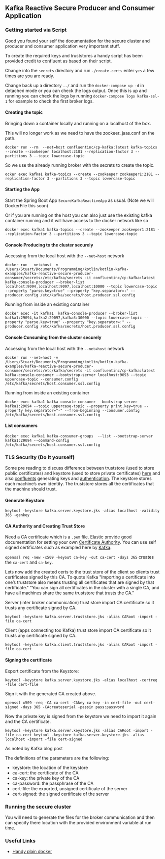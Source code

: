 ## Kafka Reactive Secure Producer and Consumer Application

### Getting started via Script
Good you found your self the documentation for the secure cluster and producer and consumer application very important stuff.

To create the required keys and truststores a handy script has been provided credit to confluent as based on their script.

Change into the `secrets` directory and run `./create-certs` enter `yes`
a few times are you are ready. 

Change back up a directory `../` and run the `docker-compose up -d` in detached mode or you can check the logs output. 
Once this is up and running you can check the logs by running `docker-compose logs kafka-ssl-1` for example to check the first 
broker logs. 

#### Creating the topic
Bringing down a container locally and running on a localhost of the box.

This will no longer work as we need to have the zookeer_jaas.conf on the path. 

```shell script
docker run --rm  --net=host confluentinc/cp-kafka:latest kafka-topics --create --zookeeper localhost:2181 --replication-factor 3 --partitions 3 --topic lowercase-topic
```

So we use the already running broker with the secrets to create the topic.

```shell script
ocker exec kafka1 kafka-topics --create --zookeeper zookeeper1:2181 --replication-factor 3 --partitions 3 --topic lowercase-topic
```

#### Starting the App
Start the Spring Boot App `SecureKafkaReactiveApp` as usual. (Note we will DockerFile this soon)

Or if you are running on the host you can also just use the existing kafka container running and it will have access to the docker 
network like so
```shell script
docker exec kafka1 kafka-topics --create --zookeeper zookeeper1:2181 --replication-factor 3 --partitions 3 --topic lowercase-topic
```

#### Console Producing to the cluster securely
Accessing from the local host with the `--net=host` network
```shell script
docker run --net=host -v /Users/Stuart/Documents/Programming/kotlin/kotlin-kafka-examples/kafka-reactive-secure-producer-consumer/secrets:/etc/kafka/secrets -it confluentinc/cp-kafka:latest  kafka-console-producer --broker-list localhost:9094,localhost:9097,localhost:10000 --topic lowercase-topic --property "parse.key=true" --property "key.separator=:" --producer.config /etc/kafka/secrets/host.producer.ssl.config
```
Running from inside an existing container
```shell script
docker exec -it kafka1  kafka-console-producer --broker-list kafka1:29094,kafka2:29097,kafka3:30000 --topic lowercase-topic --property "parse.key=true" --property "key.separator=:" --producer.config /etc/kafka/secrets/host.producer.ssl.config
```

#### Console Consuming from the cluster securely
Accessing from the local host with the `--net=host` network
```shell script
docker run --net=host -v /Users/Stuart/Documents/Programming/kotlin/kotlin-kafka-examples/kafka-reactive-secure-producer-consumer/secrets:/etc/kafka/secrets -it confluentinc/cp-kafka:latest  kafka-console-consumer --bootstrap-server localhost:9093 --topic uppercase-topic --consumer.config /etc/kafka/secrets/host.consumer.ssl.config
```

Running from inside an existing container
```shell script
docker exec kafka1 kafka-console-consumer --bootstrap-server kafka1:29094 --topic uppercase-topic --property print.key=true --property key.separator="-" --from-beginning --consumer.config /etc/kafka/secrets/host.consumer.ssl.config
```

#### List consumers

```shell script
docker exec kafka1 kafka-consumer-groups  --list --bootstrap-server kafka1:29094 --command-config /etc/kafka/secrets/host.consumer.ssl.config
```

### TLS Security (Do It yourself)

Some pre reading to discuss difference between truststore (used to store public certificates) and keystore (used to store private certificates) [here](https://www.tutorialspoint.com/listtutorial/Difference-between-keystore-and-truststore-in-Java-SSL/4237) and also
[confluents](https://docs.confluent.io/current/security/security_tutorial.html#generating-keys-certs) generating keys and [authentication](https://docs.confluent.io/current/kafka/authentication_ssl.html).
The keystore stores each machine’s own identity. The truststore stores all the certificates that the machine should trust.

#### Generate Keystore

`keytool -keystore kafka.server.keystore.jks -alias localhost -validity 365 -genkey`

#### CA Authority and Creating Trust Store

Need a CA certificate which is a `.pem` file. Elastic provide good documentation for setting your own [Certificate Authority](https://www.elastic.co/guide/en/shield/current/certificate-authority.html).
You can use self signed certificates such as exampled here by [Kafka](https://docs.confluent.io/2.0.0/kafka/ssl.html).

`openssl req -new -x509 -keyout ca-key -out ca-cert -days 365` creates the `ca-cert` and `ca-key`.

Lets now add the created certs to the trust store of the client so clients trust certificates signed by this CA. To quote Kafka 
"Importing a certificate into one’s truststore also means trusting all certificates that are signed by that certificate."
"You can sign all certificates in the cluster with a single CA, and have all machines share the same truststore that trusts the CA."

Server (inter broker communication) trust store import CA certificate so it trusts any certificate signed by CA.

`keytool -keystore kafka.server.truststore.jks -alias CARoot -import -file ca-cert`

Client (apps connecting too Kafka) trust store import CA certificate so it trusts any certificate signed by CA.

`keytool -keystore kafka.client.truststore.jks -alias CARoot -import -file ca-cert`

#### Signing the certificate

Export certificate from the Keystore:

`keytool -keystore kafka.server.keystore.jks -alias localhost -certreq -file cert-file`

Sign it with the generated CA created above.

`openssl x509 -req -CA ca-cert -CAkey ca-key -in cert-file -out cert-signed -days 365 -CAcreateserial -passin pass:password`

Now the private key is signed from the keystore we need to import it again and the CA certificate.

`keytool -keystore kafka.server.keystore.jks -alias CARoot -import -file ca-cert
 keytool -keystore kafka.server.keystore.jks -alias localhost -import -file cert-signed`
 
 As noted by Kafka blog post
 
 The definitions of the parameters are the following:
 
 * keystore: the location of the keystore
 * ca-cert: the certificate of the CA
 * ca-key: the private key of the CA
 * ca-password: the passphrase of the CA
 * cert-file: the exported, unsigned certificate of the server
 * cert-signed: the signed certificate of the server
 
 
 ### Running the secure cluster
 
 You will need to generate the files for the broker communication and then can specify there location with the provided 
 environment variable at run time. 
 
 
 ### Useful Links
 
 * [Handy plain docker](https://docs.confluent.io/5.0.0/installation/docker/docs/installation/clustered-deployment-ssl.html)
 


